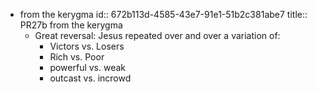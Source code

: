 - from the kerygma
  id:: 672b113d-4585-43e7-91e1-51b2c381abe7
  title:: PR27b from the kerygma
	- Great reversal: Jesus repeated over and over a variation of:
		- Victors vs. Losers
		- Rich vs. Poor
		- powerful vs. weak
		- outcast vs. incrowd
